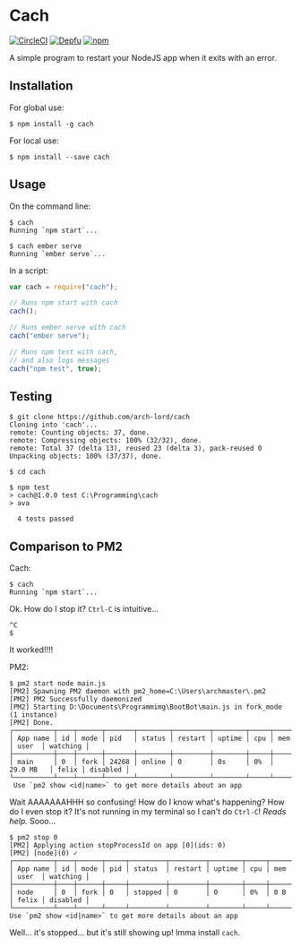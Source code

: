 # Cach
[![CircleCI](https://img.shields.io/circleci/project/github/arch-lord/cach/master.svg?style=flat-square)](https://circleci.com/gh/arch-lord/cach)
[![Depfu](https://img.shields.io/depfu/arch-lord/cach.svg?style=flat-square)](https://depfu.com/repos/arch-lord/cach) 
[![npm](https://img.shields.io/npm/v/cach.svg?style=flat-square)](https://www.npmjs.com/package/cach)

A simple program to restart your NodeJS app when it exits with an error.

## Installation

For global use:  
```
$ npm install -g cach
```

For local use:
```
$ npm install --save cach
```

## Usage

On the command line:
```
$ cach
Running `npm start`...

$ cach ember serve
Running `ember serve`...
```

In a script:
```javascript
var cach = require("cach");

// Runs npm start with cach
cach();

// Runs ember serve with cach
cach("ember serve");

// Runs npm test with cach,
// and also logs messages
cach("npm test", true);
```

## Testing

```
$ git clone https://github.com/arch-lord/cach
Cloning into 'cach'...
remote: Counting objects: 37, done.
remote: Compressing objects: 100% (32/32), done.
remote: Total 37 (delta 13), reused 23 (delta 3), pack-reused 0
Unpacking objects: 100% (37/37), done.

$ cd cach

$ npm test
> cach@1.0.0 test C:\Programming\cach
> ava

  4 tests passed
```

## Comparison to PM2

Cach:
```
$ cach
Running `npm start`...
```
Ok. How do I stop it? `Ctrl-C` is intuitive...
```
^C
$ 
```
It worked!!!!

PM2:
```
$ pm2 start node main.js
[PM2] Spawning PM2 daemon with pm2_home=C:\Users\archmaster\.pm2
[PM2] PM2 Successfully daemonized
[PM2] Starting D:\Documents\Programmimg\BootBot\main.js in fork_mode (1 instance)
[PM2] Done.
┌──────────┬────┬──────┬───────┬────────┬─────────┬────────┬─────┬───────────┬───────┬──────────┐
│ App name │ id │ mode │ pid   │ status │ restart │ uptime │ cpu │ mem       │ user  │ watching │
├──────────┼────┼──────┼───────┼────────┼─────────┼────────┼─────┼───────────┼───────┼──────────┤
│ main     │ 0  │ fork │ 24268 │ online │ 0       │ 0s     │ 0%  │ 29.0 MB   │ felix │ disabled │
└──────────┴────┴──────┴───────┴────────┴─────────┴────────┴─────┴───────────┴───────┴──────────┘
 Use `pm2 show <id|name>` to get more details about an app
 ```
 Wait AAAAAAAHHH so confusing! How do I know what's happening? How do I even stop it? It's not running in my terminal so I can't do `Ctrl-C`! *Reads help.* Sooo...
 ```
 $ pm2 stop 0
[PM2] Applying action stopProcessId on app [0](ids: 0)
[PM2] [node](0) ✓
┌──────────┬────┬──────┬─────┬─────────┬─────────┬────────┬─────┬────────┬───────┬──────────┐
│ App name │ id │ mode │ pid │ status  │ restart │ uptime │ cpu │ mem    │ user  │ watching │
├──────────┼────┼──────┼─────┼─────────┼─────────┼────────┼─────┼────────┼───────┼──────────┤
│ node     │ 0  │ fork │ 0   │ stopped │ 0       │ 0      │ 0%  │ 0 B    │ felix │ disabled │
└──────────┴────┴──────┴─────┴─────────┴─────────┴────────┴─────┴────────┴───────┴──────────┘
 Use `pm2 show <id|name>` to get more details about an app
 ```
 Well... it's stopped... but it's still showing up! Imma install `cach`.